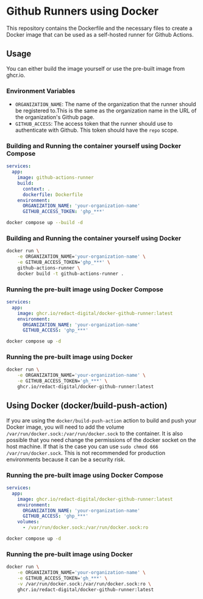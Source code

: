 # Github Runners using Docker

This repository contains the Dockerfile and the necessary files to create a Docker image that can be used as a self-hosted runner for Github Actions.

## Usage

You can either build the image yourself or use the pre-built image from ghcr.io.

### Environment Variables

- `ORGANIZATION_NAME`: The name of the organization that the runner should be registered to.This is the same as the organization name in the URL of the organization's Github page.
- `GITHUB_ACCESS`: The access token that the runner should use to authenticate with Github. This token should have the `repo` scope.

### Building and Running the container yourself using Docker Compose

```yaml
services:
  app:
    image: github-actions-runner
    build:
      context: .
      dockerfile: Dockerfile
    environment:
      ORGANIZATION_NAME: 'your-organization-name'
      GITHUB_ACCESS_TOKEN: 'ghp_***'
```

```bash
docker compose up --build -d
```

### Building and Running the container yourself using Docker

```bash
docker run \
    -e ORGANIZATION_NAME='your-organization-name' \
    -e GITHUB_ACCESS_TOKEN='ghp_***' \
    github-actions-runner \
    docker build -t github-actions-runner .

```

### Running the pre-built image using Docker Compose

```yaml
services:
  app:
    image: ghcr.io/redact-digital/docker-github-runner:latest
    environment:
      ORGANIZATION_NAME: 'your-organization-name'
      GITHUB_ACCESS: 'ghp_***'
```

```bash
docker compose up -d
```

### Running the pre-built image using Docker

```bash
docker run \
    -e ORGANIZATION_NAME='your-organization-name' \
    -e GITHUB_ACCESS_TOKEN='gh_***' \
    ghcr.io/redact-digital/docker-github-runner:latest
```

## Using Docker (docker/build-push-action)

If you are using the `docker/build-push-action` action to build and push your Docker image, you will need to add the volume `/var/run/docker.sock:/var/run/docker.sock` to the container. It is also possible that you need change the permissions of the docker socket on the host machine. If that is the case you can use `sudo chmod 666 /var/run/docker.sock`. This is not recommended for production environments because it can be a security risk.

### Running the pre-built image using Docker Compose

```yaml
services:
  app:
    image: ghcr.io/redact-digital/docker-github-runner:latest
    environment:
      ORGANIZATION_NAME: 'your-organization-name'
      GITHUB_ACCESS: 'ghp_***'
    volumes:
      - /var/run/docker.sock:/var/run/docker.sock:ro
```

```bash
docker compose up -d
```

### Running the pre-built image using Docker

```bash
docker run \
    -e ORGANIZATION_NAME='your-organization-name' \
    -e GITHUB_ACCESS_TOKEN='gh_***' \
    -v /var/run/docker.sock:/var/run/docker.sock:ro \
    ghcr.io/redact-digital/docker-github-runner:latest
```

